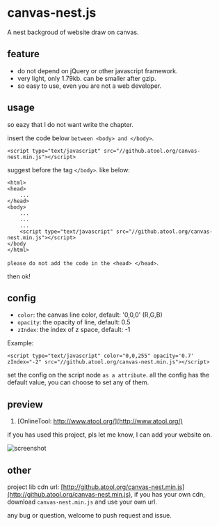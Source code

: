# canvas-nest.js
A nest backgroud of website draw on canvas.

## feature

 - do not depend on jQuery or other javascript framework.
 - very light, only 1.79kb. can be smaller after gzip.
 - so easy to use, even you are not a web developer.

## usage

so eazy that I do not want write the chapter.

insert the code below `between <body> and </body>`.

	<script type="text/javascript" src="//github.atool.org/canvas-nest.min.js"></script>

suggest before the tag `</body>`. like below:
	
	<html>
	<head>
		...
	</head>
	<body>
		...
		...
		...
    	<script type="text/javascript" src="//github.atool.org/canvas-nest.min.js"></script>
	</body
	</html>


`please do not add the code in the <head> </head>`.

then ok!

## config

 - `color`: the canvas line color, default: '0,0,0' (R,G,B)
 - `opacity`: the opacity of line, default: 0.5
 - `zIndex`: the index of z space, default: -1

Example:

	<script type="text/javascript" color="0,0,255" opacity='0.7' zIndex="-2" src="//github.atool.org/canvas-nest.min.js"></script>

set the config on the script node `as a attribute`. all the config has the default value, you can choose to set any of them.

## preview 

1. [OnlineTool: http://www.atool.org/](http://www.atool.org/)

if you has used this project, pls let me know, I can add your website on.

![screenshot](https://raw.githubusercontent.com/hustcc/canvas-nest.js/master/screenshot.png)

## other

project lib cdn url: [http://github.atool.org/canvas-nest.min.js](http://github.atool.org/canvas-nest.min.js), if you has your own cdn, download `canvas-nest.min.js` and use your own url.

any bug or question, welcome to push request and issue.
